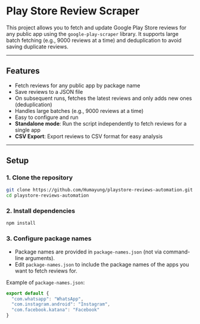 # Play Store Review Scraper

This project allows you to fetch and update Google Play Store reviews for any public app using the `google-play-scraper` library. It supports large batch fetching (e.g., 9000 reviews at a time) and deduplication to avoid saving duplicate reviews.

---

## Features
- Fetch reviews for any public app by package name
- Save reviews to a JSON file
- On subsequent runs, fetches the latest reviews and only adds new ones (deduplication)
- Handles large batches (e.g., 9000 reviews at a time)
- Easy to configure and run
- **Standalone mode**: Run the script independently to fetch reviews for a single app
- **CSV Export**: Export reviews to CSV format for easy analysis

---

## Setup

### 1. Clone the repository
```bash
git clone https://github.com/Humayung/playstore-reviews-automation.git
cd playstore-reviews-automation
```

### 2. Install dependencies
```bash
npm install
```

### 3. Configure package names
- Package names are provided in `package-names.json` (not via command-line arguments).
- Edit `package-names.json` to include the package names of the apps you want to fetch reviews for.

Example of `package-names.json`:
```javascript
export default {
  "com.whatsapp": "WhatsApp",
  "com.instagram.android": "Instagram",
  "com.facebook.katana": "Facebook"
}
```
